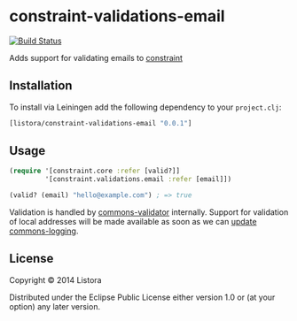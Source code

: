# constraint-validations-email

[![Build Status](https://travis-ci.org/listora/constraint-validations-email.svg?branch=master)](https://travis-ci.org/listora/constraint-validations-email)

Adds support for validating emails to [constraint][]

## Installation

To install via Leiningen add the following dependency to your `project.clj`:

``` clj
[listora/constraint-validations-email "0.0.1"]
```

## Usage

``` clj
(require '[constraint.core :refer [valid?]]
         '[constraint.validations.email :refer [email]])

(valid? (email) "hello@example.com") ; => true
```

Validation is handled by [commons-validator][] internally. Support for
validation of local addresses will be made available as soon as we can [update
commons-logging][].

## License

Copyright © 2014 Listora

Distributed under the Eclipse Public License either version 1.0 or (at
your option) any later version.

[constraint]: https://github.com/listora/constraint
[commons-validator]: http://commons.apache.org/proper/commons-validator/apidocs/overview-summary.html
[update commons-logging]: http://stackoverflow.com/questions/5706914/noclassdeffounderror-problems-with-help-of-apache-commons-validator
